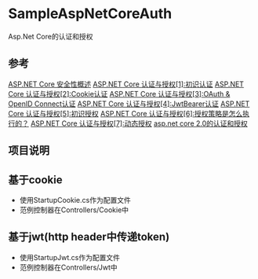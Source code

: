 # SampleAspNetCoreAuth
Asp.Net Core的认证和授权

## 参考
[ASP.NET Core 安全性概述](https://docs.microsoft.com/zh-cn/aspnet/core/security/)
[ASP.NET Core 认证与授权[1]:初识认证](https://www.cnblogs.com/RainingNight/archive/2017/09/26/7512903.html)
[ASP.NET Core 认证与授权[2]:Cookie认证](https://www.cnblogs.com/RainingNight/p/cookie-authentication-in-asp-net-core.html)
[ASP.NET Core 认证与授权[3]:OAuth & OpenID Connect认证](https://www.cnblogs.com/RainingNight/p/oidc-authentication-in-asp-net-core.html)
[ASP.NET Core 认证与授权[4]:JwtBearer认证](https://www.cnblogs.com/RainingNight/p/jwtbearer-authentication-in-asp-net-core.html)
[ASP.NET Core 认证与授权[5]:初识授权](https://www.cnblogs.com/RainingNight/p/authorization-in-asp-net-core.html)
[ASP.NET Core 认证与授权[6]:授权策略是怎么执行的？](https://www.cnblogs.com/RainingNight/p/authorize-how-to-work-in-asp-net-core.html)
[ASP.NET Core 认证与授权[7]:动态授权](https://www.cnblogs.com/RainingNight/p/dynamic-authorization-in-asp-net-core.html)
[asp.net core 2.0的认证和授权](https://www.cnblogs.com/axzxs2001/p/7482771.html)

## 项目说明

## 基于cookie
* 使用StartupCookie.cs作为配置文件
* 范例控制器在Controllers/Cookie中

## 基于jwt(http header中传递token)
* 使用StartupJwt.cs作为配置文件
* 范例控制器在Controllers/Jwt中